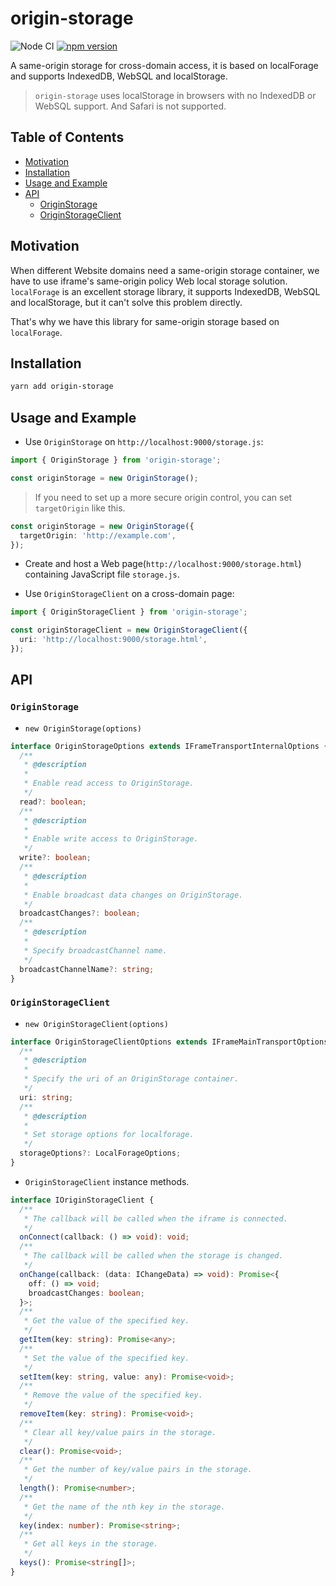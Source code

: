 # origin-storage

![Node CI](https://github.com/unadlib/origin-storage/workflows/Node%20CI/badge.svg)
[![npm version](https://badge.fury.io/js/origin-storage.svg)](http://badge.fury.io/js/origin-storage)

A same-origin storage for cross-domain access, it is based on localForage and supports IndexedDB, WebSQL and localStorage.

> `origin-storage` uses localStorage in browsers with no IndexedDB or WebSQL support. And Safari is not supported.

## Table of Contents

- [Motivation](#motivation)
- [Installation](#installation)
- [Usage and Example](#usage-and-example)
- [API](#api)
  - [OriginStorage](#originstorage)
  - [OriginStorageClient](#originstorageclient)

## Motivation

When different Website domains need a same-origin storage container, we have to use iframe's same-origin policy Web local storage solution. `localForage` is an excellent storage library, it supports IndexedDB, WebSQL and localStorage, but it can't solve this problem directly.

That's why we have this library for same-origin storage based on `localForage`.

## Installation

```sh
yarn add origin-storage
```

## Usage and Example

- Use `OriginStorage` on `http://localhost:9000/storage.js`:

```ts
import { OriginStorage } from 'origin-storage';

const originStorage = new OriginStorage();
```

> If you need to set up a more secure origin control, you can set `targetOrigin` like this.

```ts
const originStorage = new OriginStorage({
  targetOrigin: 'http://example.com',
});
```

- Create and host a Web page(`http://localhost:9000/storage.html`) containing JavaScript file `storage.js`.

- Use `OriginStorageClient` on a cross-domain page:

```ts
import { OriginStorageClient } from 'origin-storage';

const originStorageClient = new OriginStorageClient({
  uri: 'http://localhost:9000/storage.html',
});
```

## API

### `OriginStorage`

- `new OriginStorage(options)`

```ts
interface OriginStorageOptions extends IFrameTransportInternalOptions {
  /**
   * @description
   *
   * Enable read access to OriginStorage.
   */
  read?: boolean;
  /**
   * @description
   *
   * Enable write access to OriginStorage.
   */
  write?: boolean;
  /**
   * @description
   *
   * Enable broadcast data changes on OriginStorage.
   */
  broadcastChanges?: boolean;
  /**
   * @description
   *
   * Specify broadcastChannel name.
   */
  broadcastChannelName?: string;
}
```

### `OriginStorageClient`

- `new OriginStorageClient(options)`

```ts
interface OriginStorageClientOptions extends IFrameMainTransportOptions {
  /**
   * @description
   *
   * Specify the uri of an OriginStorage container.
   */
  uri: string;
  /**
   * @description
   *
   * Set storage options for localforage.
   */
  storageOptions?: LocalForageOptions;
}
```

- `OriginStorageClient` instance methods.

```ts
interface IOriginStorageClient {
  /**
   * The callback will be called when the iframe is connected.
   */
  onConnect(callback: () => void): void;
  /**
   * The callback will be called when the storage is changed.
   */
  onChange(callback: (data: IChangeData) => void): Promise<{
    off: () => void;
    broadcastChanges: boolean;
  }>;
  /**
   * Get the value of the specified key.
   */
  getItem(key: string): Promise<any>;
  /**
   * Set the value of the specified key.
   */
  setItem(key: string, value: any): Promise<void>;
  /**
   * Remove the value of the specified key.
   */
  removeItem(key: string): Promise<void>;
  /**
   * Clear all key/value pairs in the storage.
   */
  clear(): Promise<void>;
  /**
   * Get the number of key/value pairs in the storage.
   */
  length(): Promise<number>;
  /**
   * Get the name of the nth key in the storage.
   */
  key(index: number): Promise<string>;
  /**
   * Get all keys in the storage.
   */
  keys(): Promise<string[]>;
}
```
